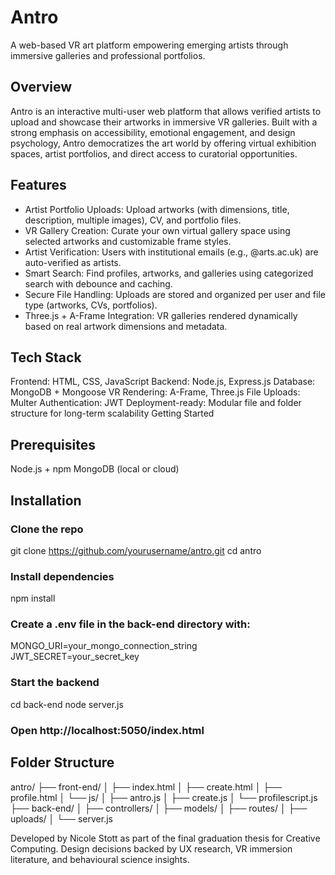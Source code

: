 # Antro

A web-based VR art platform empowering emerging artists through immersive galleries and professional portfolios.

## Overview

Antro is an interactive multi-user web platform that allows verified artists to upload and showcase their artworks in immersive VR galleries. Built with a strong emphasis on accessibility, emotional engagement, and design psychology, Antro democratizes the art world by offering virtual exhibition spaces, artist portfolios, and direct access to curatorial opportunities.

## Features

- Artist Portfolio Uploads: Upload artworks (with dimensions, title, description, multiple images), CV, and portfolio files.
- VR Gallery Creation: Curate your own virtual gallery space using selected artworks and customizable frame styles.
- Artist Verification: Users with institutional emails (e.g., @arts.ac.uk) are auto-verified as artists.
- Smart Search: Find profiles, artworks, and galleries using categorized search with debounce and caching.
- Secure File Handling: Uploads are stored and organized per user and file type (artworks, CVs, portfolios).
- Three.js + A-Frame Integration: VR galleries rendered dynamically based on real artwork dimensions and metadata.
  
## Tech Stack

Frontend: HTML, CSS, JavaScript
Backend: Node.js, Express.js
Database: MongoDB + Mongoose
VR Rendering: A-Frame, Three.js
File Uploads: Multer
Authentication: JWT
Deployment-ready: Modular file and folder structure for long-term scalability
Getting Started

## Prerequisites
Node.js + npm
MongoDB (local or cloud)

## Installation

### Clone the repo
git clone https://github.com/yourusername/antro.git
cd antro
### Install dependencies
npm install
### Create a .env file in the back-end directory with:
MONGO_URI=your_mongo_connection_string
JWT_SECRET=your_secret_key
### Start the backend
cd back-end
node server.js
### Open http://localhost:5050/index.html

## Folder Structure 
antro/
├── front-end/
│   ├── index.html
│   ├── create.html
│   ├── profile.html
│   └── js/
│       ├── antro.js
│       ├── create.js
│       └── profilescript.js
├── back-end/
│   ├── controllers/
│   ├── models/
│   ├── routes/
│   ├── uploads/
│   └── server.js

Developed by Nicole Stott as part of the final graduation thesis for Creative Computing.
Design decisions backed by UX research, VR immersion literature, and behavioural science insights.
